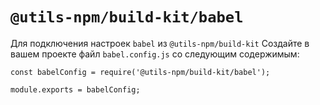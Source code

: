 # `@utils-npm/build-kit/babel`

Для подключения настроек `babel` из `@utils-npm/build-kit` Создайте в вашем проекте файл `babel.config.js` со следующим содержимым:

    const babelConfig = require('@utils-npm/build-kit/babel');

    module.exports = babelConfig;
